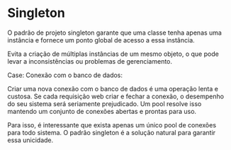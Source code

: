 # Singleton

O padrão de projeto singleton garante que uma classe tenha apenas uma instância e fornece um ponto global de acesso a essa instância.

Evita a criação de múltiplas instâncias de um mesmo objeto, o que pode levar a inconsistências ou problemas de gerenciamento.

Case: Conexão com o banco de dados:

Criar uma nova conexão com o banco de dados é uma operação lenta e custosa. Se cada requisição web criar e fechar a conexão, o desempenho do seu sistema será seriamente prejudicado. Um pool resolve isso mantendo um conjunto de conexões abertas e prontas para uso.

Para isso, é interessante que exista apenas um único pool de conexões para todo sistema. O padrão singleton é a solução natural para garantir essa unicidade.
